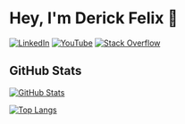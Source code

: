 # Hey, I'm Derick Felix 👋

[![LinkedIn](https://img.shields.io/badge/LinkedIn-derickfelix-blue)](https://linkedin.com/in/derickfelix)
[![YouTube](https://img.shields.io/badge/YouTube-Derick%20Florencio-red)](https://www.youtube.com/@thederickff)
[![Stack Overflow](https://img.shields.io/badge/Stack%20Overflow-Derick%20Felix-orange)](https://stackoverflow.com/users/8413528/derick-felix?tab=profile)

## GitHub Stats

[![GitHub Stats](https://github-readme-stats.vercel.app/api?username=thederickff&show_icons=true&icon_color=805AD5&text_color=718096&bg_color=ffffff00&hide_title=true&include_all_commits=true&count_private=true&hide_border=true)](https://github.com/thederickff)

[![Top Langs](https://github-readme-stats.vercel.app/api/top-langs/?username=thederickff&layout=compact&icon_color=805AD5&text_color=718096&bg_color=ffffff00&hide_border=true&langs_count=7&hide=Blade)](https://github.com/thederickff)

